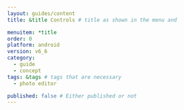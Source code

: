 ```yaml
---
layout: guides/content
title: &title Controls # title as shown in the menu and 

menuitem: *title
order: 0
platform: android
version: v6_6
category: 
  - guide
  - concept
tags: &tags # tags that are necessary
  - photo editor 

published: false # Either published or not 
---
```


